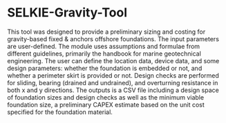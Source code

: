 # SELKIE-Gravity-Tool
This tool was designed to provide a preliminary sizing and costing for gravity-based fixed & anchors offshore foundations. The input parameters are user-defined. The module uses assumptions and formulae from different guidelines, primarily the handbook for marine geotechnical engineering. The user can define the location data, device data, and some design parameters: whether the foundation is embedded or not, and whether a perimeter skirt is provided or not.
Design checks are performed for sliding, bearing (drained and undrained), and overturning resistance in both x and y directions. The outputs is a CSV file including a design space of foundation sizes and design checks as well as the minimum viable foundation size, a preliminary CAPEX estimate based on the unit cost specified for the foundation material.
